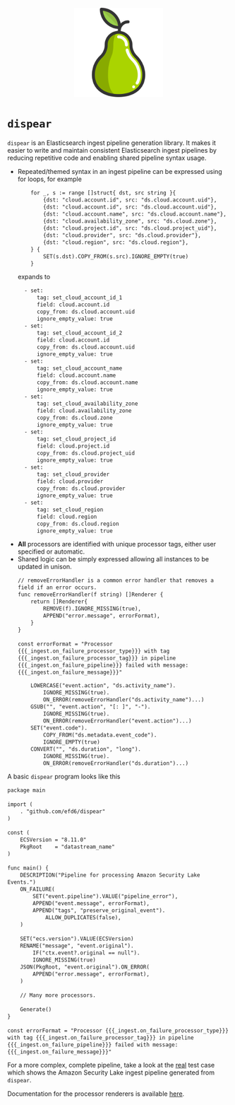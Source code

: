 <p align="center"><img src="logo.svg" width="40%" border="0" alt="avo"/></p>

# `dispear`

`dispear` is an Elasticsearch ingest pipeline generation library. It makes it easier to write and maintain consistent Elasticsearch ingest pipelines by reducing repetitive code and enabling shared pipeline syntax usage.

- Repeated/themed syntax in an ingest pipeline can be expressed using for loops, for example
    ```
    	for _, s := range []struct{ dst, src string }{
    		{dst: "cloud.account.id", src: "ds.cloud.account.uid"},
    		{dst: "cloud.account.id", src: "ds.cloud.account.uid"},
    		{dst: "cloud.account.name", src: "ds.cloud.account.name"},
    		{dst: "cloud.availability_zone", src: "ds.cloud.zone"},
    		{dst: "cloud.project.id", src: "ds.cloud.project_uid"},
    		{dst: "cloud.provider", src: "ds.cloud.provider"},
    		{dst: "cloud.region", src: "ds.cloud.region"},
    	} {
    		SET(s.dst).COPY_FROM(s.src).IGNORE_EMPTY(true)
    	}
    ```
    expands to
    ```
      - set:
          tag: set_cloud_account_id_1
          field: cloud.account.id
          copy_from: ds.cloud.account.uid
          ignore_empty_value: true
      - set:
          tag: set_cloud_account_id_2
          field: cloud.account.id
          copy_from: ds.cloud.account.uid
          ignore_empty_value: true
      - set:
          tag: set_cloud_account_name
          field: cloud.account.name
          copy_from: ds.cloud.account.name
          ignore_empty_value: true
      - set:
          tag: set_cloud_availability_zone
          field: cloud.availability_zone
          copy_from: ds.cloud.zone
          ignore_empty_value: true
      - set:
          tag: set_cloud_project_id
          field: cloud.project.id
          copy_from: ds.cloud.project_uid
          ignore_empty_value: true
      - set:
          tag: set_cloud_provider
          field: cloud.provider
          copy_from: ds.cloud.provider
          ignore_empty_value: true
      - set:
          tag: set_cloud_region
          field: cloud.region
          copy_from: ds.cloud.region
          ignore_empty_value: true
    ```
- **All** processors are identified with unique processor tags, either user specified or automatic.
- Shared logic can be simply expressed allowing all instances to be updated in unison.
    ```
    // removeErrorHandler is a common error handler that removes a field if an error occurs.
    func removeErrorHandler(f string) []Renderer {
    	return []Renderer{
    		REMOVE(f).IGNORE_MISSING(true),
    		APPEND("error.message", errorFormat),
    	}
    }
    
    const errorFormat = "Processor {{{_ingest.on_failure_processor_type}}} with tag {{{_ingest.on_failure_processor_tag}}} in pipeline {{{_ingest.on_failure_pipeline}}} failed with message: {{{_ingest.on_failure_message}}}"
    ```
    ```
    	LOWERCASE("event.action", "ds.activity_name").
    		IGNORE_MISSING(true).
    		ON_ERROR(removeErrorHandler("ds.activity_name")...)
    	GSUB("", "event.action", "[: ]", "-").
    		IGNORE_MISSING(true).
    		ON_ERROR(removeErrorHandler("event.action")...)
    	SET("event.code").
    		COPY_FROM("ds.metadata.event_code").
    		IGNORE_EMPTY(true)
    	CONVERT("", "ds.duration", "long").
    		IGNORE_MISSING(true).
    		ON_ERROR(removeErrorHandler("ds.duration")...)
    ```


A basic `dispear` program looks like this
```
package main

import (
	. "github.com/efd6/dispear"
)

const (
	ECSVersion = "8.11.0"
	PkgRoot    = "datastream_name"
)

func main() {
	DESCRIPTION("Pipeline for processing Amazon Security Lake Events.")
	ON_FAILURE(
		SET("event.pipeline").VALUE("pipeline_error"),
		APPEND("event.message", errorFormat),
		APPEND("tags", "preserve_original_event").
			ALLOW_DUPLICATES(false),
	)

	SET("ecs.version").VALUE(ECSVersion)
	RENAME("message", "event.original").
		IF("ctx.event?.original == null").
		IGNORE_MISSING(true)
	JSON(PkgRoot, "event.original").ON_ERROR(
		APPEND("error.message", errorFormat),
	)

	// Many more processors.

	Generate()
}

const errorFormat = "Processor {{{_ingest.on_failure_processor_type}}} with tag {{{_ingest.on_failure_processor_tag}}} in pipeline {{{_ingest.on_failure_pipeline}}} failed with message: {{{_ingest.on_failure_message}}}"
```

For a more complex, complete pipeline, take a look at the [real](./testdata/real.txt) test case which shows the Amazon Security Lake ingest pipeline generated from `dispear`.

Documentation for the processor renderers is available [here](https://pkg.go.dev/github.com/efd6/dispear).

